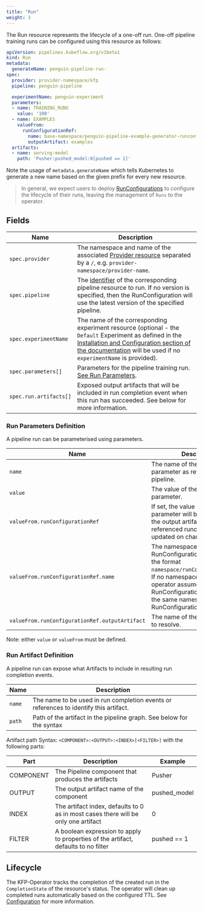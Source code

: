 ```yaml
---
title: "Run"
weight: 3
---
```


The Run resource represents the lifecycle of a one-off run.
One-off pipeline training runs can be configured using this resource as follows:

```yaml
apiVersion: pipelines.kubeflow.org/v1beta1
kind: Run
metadata:
  generateName: penguin-pipeline-run-
spec:
  provider: provider-namespace/kfp
  pipeline: penguin-pipeline

  experimentName: penguin-experiment
  parameters:
  - name: TRAINING_RUNS
    value: '100'
  - name: EXAMPLES
    valueFrom:
      runConfigurationRef:
        name: base-namespace/penguin-pipeline-example-generator-runconfiguration
        outputArtifact: examples
  artifacts:
  - name: serving-model
    path: 'Pusher:pushed_model:0[pushed == 1]'
```

Note the usage of `metadata.generateName` which tells Kubernetes to generate a new name based on the given prefix for every new resource.
> In general, we expect users to deploy [RunConfigurations](../runconfiguration) to configure the lifecycle of their runs, leaving the management of `Runs` to the operator.

## Fields

| Name                   | Description                                                                                                                                                                                                                                       |
| ---------------------- | ------------------------------------------------------------------------------------------------------------------------------------------------------------------------------------------------------------------------------------------------- |
| `spec.provider`        | The namespace and name of the associated [Provider resource](../provider/) separated by a `/`, e.g. `provider-namespace/provider-name`.                                                                                                           |
| `spec.pipeline`        | The [identifier](../pipeline/#identifier) of the corresponding pipeline resource to run. If no version is specified, then the RunConfiguration will use the latest version of the specified pipeline.                                             |
| `spec.experimentName`  | The name of the corresponding experiment resource (optional - the `Default` Experiment as defined in the [Installation and Configuration section of the documentation](README.md#configuration) will be used if no `experimentName` is provided). |
| `spec.parameters[]`    | Parameters for the pipeline training run. [See Run Parameters](#run-parameters-definition).                                                                                                                                                       |
| `spec.run.artifacts[]` | Exposed output artifacts that will be included in run completion event when this run has succeeded. See below for more information.                                                                                                               |

### Run Parameters Definition

A pipeline run can be parameterised using parameters.

| Name                                           | Description                                                                                                                                                                                                                                            |
| ---------------------------------------------- | ------------------------------------------------------------------------------------------------------------------------------------------------------------------------------------------------------------------------------------------------------ |
| `name`                                         | The name of the runtime parameter as referenced by the pipeline.                                                                                                                                                                                       |
| `value`                                        | The value of the runtime parameter.                                                                                                                                                                                                                    |
| `valueFrom.runConfigurationRef`                | If set, the value of this runtime parameter will be resolved from the output artifacts of the referenced runconfiguration and updated on change.                                                                                                       |
| `valueFrom.runConfigurationRef.name`           | The namespace and name of the RunConfiguration to resolve in the format `namespace/runConfigurationName`. If no namespace is set, the operator assumes the RunConfiguration to resolve is in the same namespace as the RunConfiguration being applied. |
| `valueFrom.runConfigurationRef.outputArtifact` | The name of the outputArtifact to resolve.                                                                                                                                                                                                             |

Note: either `value` or `valueFrom` must be defined.

### Run Artifact Definition

A pipeline run can expose what Artifacts to include in resulting run completion events. 

| Name   | Description                                                                           |
| ------ | ------------------------------------------------------------------------------------- |
| `name` | The name to be used in run completion events or references to identify this artifact. |
| `path` | Path of the artifact in the pipeline graph. See below for the syntax                  |

Artifact path Syntax: `<COMPONENT>:<OUTPUT>:<INDEX>[<FILTER>]` with the following parts:

| Part      | Description                                                                        | Example      |
| --------- | ---------------------------------------------------------------------------------- | ------------ |
| COMPONENT | The Pipeline component that produces the artifacts                                 | Pusher       |
| OUTPUT    | The output artifact name of the component                                          | pushed_model |
| INDEX     | The artifact index, defaults to 0 as in most cases there will be only one artifact | 0            |
| FILTER    | A boolean expression to apply to properties of the artifact, defaults to no filter | pushed == 1  |

## Lifecycle

The KFP-Operator tracks the completion of the created run in the `CompletionState` of the resource's status.
The operator will clean up completed runs automatically based on the configured TTL. See [Configuration](../../configuration) for more information.
